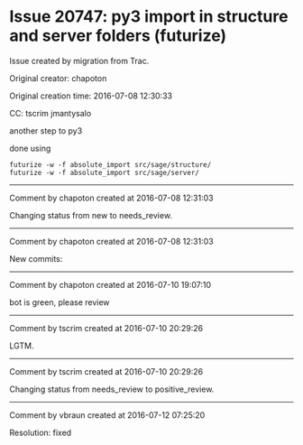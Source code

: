 # Issue 20747: py3 import in structure and server folders (futurize)

Issue created by migration from Trac.

Original creator: chapoton

Original creation time: 2016-07-08 12:30:33

CC:  tscrim jmantysalo

another step to py3

done using

```
futurize -w -f absolute_import src/sage/structure/
futurize -w -f absolute_import src/sage/server/
```



---

Comment by chapoton created at 2016-07-08 12:31:03

Changing status from new to needs_review.


---

Comment by chapoton created at 2016-07-08 12:31:03

New commits:


---

Comment by chapoton created at 2016-07-10 19:07:10

bot is green, please review


---

Comment by tscrim created at 2016-07-10 20:29:26

LGTM.


---

Comment by tscrim created at 2016-07-10 20:29:26

Changing status from needs_review to positive_review.


---

Comment by vbraun created at 2016-07-12 07:25:20

Resolution: fixed

